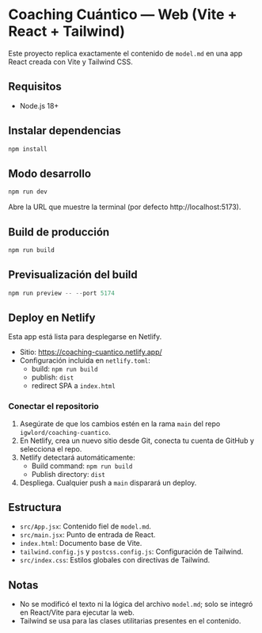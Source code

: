 # Coaching Cuántico — Web (Vite + React + Tailwind)

Este proyecto replica exactamente el contenido de `model.md` en una app React creada con Vite y Tailwind CSS.

## Requisitos
- Node.js 18+

## Instalar dependencias
```powershell
npm install
```

## Modo desarrollo
```powershell
npm run dev
```
Abre la URL que muestre la terminal (por defecto http://localhost:5173).

## Build de producción
```powershell
npm run build
```

## Previsualización del build
```powershell
npm run preview -- --port 5174
```

## Deploy en Netlify

Esta app está lista para desplegarse en Netlify.

- Sitio: https://coaching-cuantico.netlify.app/
- Configuración incluida en `netlify.toml`:
	- build: `npm run build`
	- publish: `dist`
	- redirect SPA a `index.html`

### Conectar el repositorio
1. Asegúrate de que los cambios estén en la rama `main` del repo `igwlord/coaching-cuantico`.
2. En Netlify, crea un nuevo sitio desde Git, conecta tu cuenta de GitHub y selecciona el repo.
3. Netlify detectará automáticamente:
	 - Build command: `npm run build`
	 - Publish directory: `dist`
4. Despliega. Cualquier push a `main` disparará un deploy.

## Estructura
- `src/App.jsx`: Contenido fiel de `model.md`.
- `src/main.jsx`: Punto de entrada de React.
- `index.html`: Documento base de Vite.
- `tailwind.config.js` y `postcss.config.js`: Configuración de Tailwind.
- `src/index.css`: Estilos globales con directivas de Tailwind.

## Notas
- No se modificó el texto ni la lógica del archivo `model.md`; solo se integró en React/Vite para ejecutar la web.
- Tailwind se usa para las clases utilitarias presentes en el contenido.